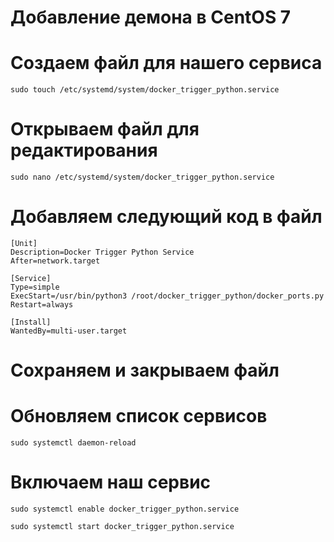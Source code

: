 # Добавление демона в CentOS 7

# Создаем файл для нашего сервиса

```
sudo touch /etc/systemd/system/docker_trigger_python.service
```

# Открываем файл для редактирования

```
sudo nano /etc/systemd/system/docker_trigger_python.service
```

# Добавляем следующий код в файл

```
[Unit]
Description=Docker Trigger Python Service
After=network.target

[Service]
Type=simple
ExecStart=/usr/bin/python3 /root/docker_trigger_python/docker_ports.py
Restart=always

[Install]
WantedBy=multi-user.target
```

# Сохраняем и закрываем файл

# Обновляем список сервисов

```shell
sudo systemctl daemon-reload
```

# Включаем наш сервис

```shell
sudo systemctl enable docker_trigger_python.service
```

```shell
sudo systemctl start docker_trigger_python.service
```
